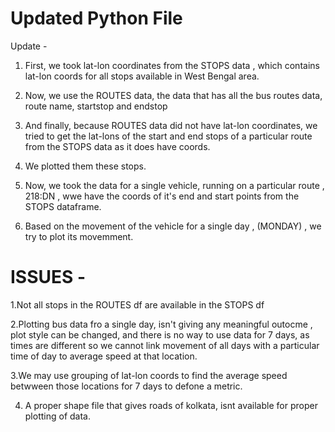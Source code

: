 # Updated Python File

Update -

1. First, we took lat-lon coordinates from the STOPS data , which contains lat-lon coords for all stops available in West Bengal area.

2. Now, we use the ROUTES data, the data that has all the bus routes data, route name, startstop and endstop

3. And finally, because ROUTES data did not have lat-lon coordinates, we tried to get the lat-lons of the start and end stops of a particular route from the STOPS data as it does have coords.

4. We plotted them these stops.

5. Now, we took the  data for a single vehicle, running on a particular route , 218:DN , wwe have the coords of it's end and start points from the STOPS dataframe. 

6. Based on the movement of the vehicle for a single day , (MONDAY) , we try to plot its movemment.

# ISSUES - 

1.Not all stops in the ROUTES df are available in the STOPS df

2.Plotting bus data fro a single day, isn't giving any meaningful outocme , plot style can be changed, and there is no way to use  data for 7 days, as times are different so we cannot link movement of all days with a particular time of  day to average speed at that location.

3.We may use grouping of lat-lon coords to find the average speed betwween those locations for 7 days to defone a metric.

4. A proper shape file that gives roads of kolkata, isnt available for proper  plotting of data.

